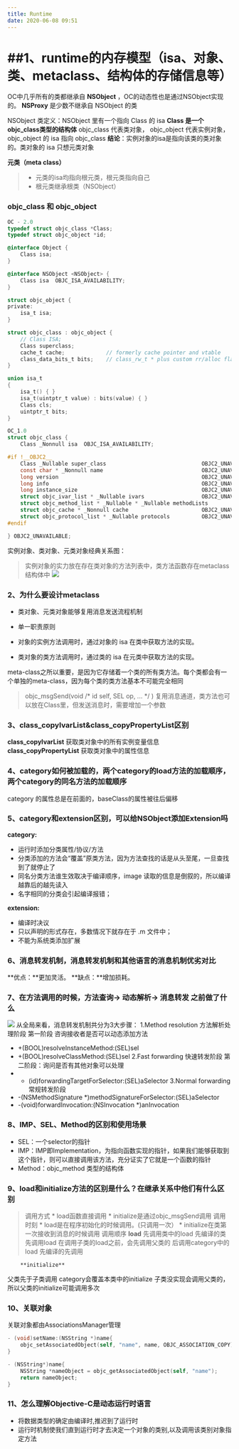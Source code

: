 ```yaml
---
title: Runtime
date: 2020-06-08 09:51
---
```


# ##1、runtime的内存模型（isa、对象、类、metaclass、结构体的存储信息等）
OC中几乎所有的类都继承自 **NSObject** ，OC的动态性也是通过NSObject实现的。
**NSProxy** 是少数不继承自 NSObject 的类

NSObject 类定义：NSObject 里有一个指向 Class 的 isa
**Class 是一个 objc_class类型的结构体**
objc_class 代表类对象， objc_object 代表实例对象， objc_object 的 isa 指向 objc_class 
**结论**：实例对象的isa是指向该类的类对象的。类对象的 isa 只想元类对象

**元类（meta class）**

>  * 元类的isa均指向根元类，根元类指向自己
>  * 根元类继承根类（NSObject）

### **objc_class 和 objc_object**
```Objective-C
OC - 2.0
typedef struct objc_class *Class;
typedef struct objc_object *id;

@interface Object { 
    Class isa; 
}

@interface NSObject <NSObject> {
    Class isa  OBJC_ISA_AVAILABILITY;
}

struct objc_object {
private:
    isa_t isa;
}

struct objc_class : objc_object {
    // Class ISA;
    Class superclass;
    cache_t cache;             // formerly cache pointer and vtable
    class_data_bits_t bits;    // class_rw_t * plus custom rr/alloc flags
}

union isa_t 
{
    isa_t() { }
    isa_t(uintptr_t value) : bits(value) { }
    Class cls;
    uintptr_t bits;
}
```

``` Objective-C
OC_1.0
struct objc_class {
    Class _Nonnull isa  OBJC_ISA_AVAILABILITY;

#if !__OBJC2__
    Class _Nullable super_class                              OBJC2_UNAVAILABLE;
    const char * _Nonnull name                               OBJC2_UNAVAILABLE;
    long version                                             OBJC2_UNAVAILABLE;
    long info                                                OBJC2_UNAVAILABLE;
    long instance_size                                       OBJC2_UNAVAILABLE;
    struct objc_ivar_list * _Nullable ivars                  OBJC2_UNAVAILABLE;
    struct objc_method_list * _Nullable * _Nullable methodLists                    OBJC2_UNAVAILABLE;
    struct objc_cache * _Nonnull cache                       OBJC2_UNAVAILABLE;
    struct objc_protocol_list * _Nullable protocols          OBJC2_UNAVAILABLE;
#endif

} OBJC2_UNAVAILABLE;
```
实例对象、类对象、元类对象经典关系图：
> 实例对象的实力放在存在类对象的方法列表中，类方法函数存在metaclass结构体中
![](https://upload-images.jianshu.io/upload_images/967869-f15ff2bc1baf88d2.jpg?imageMogr2/auto-orient/strip|imageView2/2/w/1200)

### 2、为什么要设计metaclass
* 类对象、元类对象能够复用消息发送流程机制
* 单一职责原则

* 对象的实例方法调用时，通过对象的 isa 在类中获取方法的实现。
* 类对象的类方法调用时，通过类的 isa 在元类中获取方法的实现。

meta-class之所以重要，是因为它存储着一个类的所有类方法。每个类都会有一个单独的meta-class，因为每个类的类方法基本不可能完全相同

> objc_msgSend(void /* id self, SEL op, ... */ ) 复用消息通道，类方法也可以放在Class里，但发送消息时，需要增加一个参数

### 3、class_copyIvarList&class_copyPropertyList区别
**class_copyIvarList** 获取类对象中的所有实例变量信息
**class_copyPropertyList** 获取类对象中的属性信息

### 4、category如何被加载的，两个category的load方法的加载顺序，两个category的同名方法的加载顺序
category 的属性总是在前面的，baseClass的属性被往后偏移

### 5、category和extension区别，可以给NSObject添加Extension吗
**category:**
* 运行时添加分类属性/协议/方法
* 分类添加的方法会“覆盖”原类方法，因为方法查找的话是从头至尾，一旦查找到了就停止了
* 同名分类方法谁生效取决于编译顺序，image 读取的信息是倒叙的，所以编译越靠后的越先读入
* 名字相同的分类会引起编译报错；

**extension:**
* 编译时决议
* 只以声明的形式存在，多数情况下就存在于 .m 文件中；
* 不能为系统类添加扩展

### 6、消息转发机制，消息转发机制和其他语言的消息机制优劣对比
**优点：**更加灵活。
**缺点：**增加损耗。
### 7、在方法调用的时候，方法查询-> 动态解析-> 消息转发 之前做了什么
![](https://upload-images.jianshu.io/upload_images/9181332-ac568261ffa3cf90.jpeg?imageMogr2/auto-orient/strip|imageView2/2/w/1200)
从全局来看，消息转发机制共分为3大步骤：
1.Method resolution 方法解析处理阶段
第一阶段 咨询接收者是否可以动态添加方法
 *   +(BOOL)resolveInstanceMethod:(SEL)sel
 * +(BOOL)resolveClassMethod:(SEL)sel
2.Fast forwarding 快速转发阶段
第二阶段：询问是否有其他对象可以处理
 * - (id)forwardingTargetForSelector:(SEL)aSelector
3.Normal forwarding 常规转发阶段
* -(NSMethodSignature *)methodSignatureForSelector:(SEL)aSelector
* -(void)forwardInvocation:(NSInvocation *)anInvocation

### 8、IMP、SEL、Method的区别和使用场景
* SEL：一个selector的指针
* IMP：IMP即Implementation，为指向函数实现的指针，如果我们能够获取到这个指针，则可以直接调用该方法，充分证实了它就是一个函数的指针
* Method：objc_method 类型的结构体

### 9、load和initialize方法的区别是什么？在继承关系中他们有什么区别
>  调用方式
    * load函数直接调用
    * initialize是通过objc_msgSend调用
>  调用时刻
    * load是在程序初始化的时候调用。(只调用一次）
    * initialize在类第一次接收到消息的时候调用
>  调用顺序
    **load**
先调用类中的load
先编译的类先调用load
在调用子类的load之前，会先调用父类的
后调用category中的load
先编译的先调用

        **initialize**
父类先于子类调用
category会覆盖本类中的initialize
子类没实现会调用父类的，所以父类的initialize可能调用多次

### 10、关联对象
关联对象都由AssociationsManager管理

```Objective-C
- (void)setName:(NSString *)name{
    objc_setAssociatedObject(self, "name", name, OBJC_ASSOCIATION_COPY);
}

- (NSString*)name{
    NSString *nameObject = objc_getAssociatedObject(self, "name");
    return nameObject;
}

```


### 11、怎么理解Objective-C是动态运行时语言
* 将数据类型的确定由编译时,推迟到了运行时
* 运行时机制使我们直到运行时才去决定一个对象的类别,以及调用该类别对象指定方法


